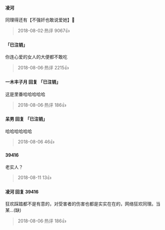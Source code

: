 #### 凌河
同理得还有【不强奸也敢说爱她】👿
> 2018-08-02·热评  9067👍
#### 「已注销」
你连心爱的女人的大便都不敢吃
> 2018-08-06·热评  2215👍
#### 一木丰子月 回复 「已注销」
这是里番哈哈哈哈哈
> 2018-08-06·热评  186👍
#### 呆男 回复 「已注销」
哈哈哈哈哈哈
> 2018-08-06  46👍
#### 39416
老实人？
> 2018-08-11  13👍
#### 凌河 回复 39416
狂欢踩踏都不是有意的，对受害者的伤害也都是实实在在的，网络狂欢同理。当某...(缺)
> 2018-08-06·热评  186👍

